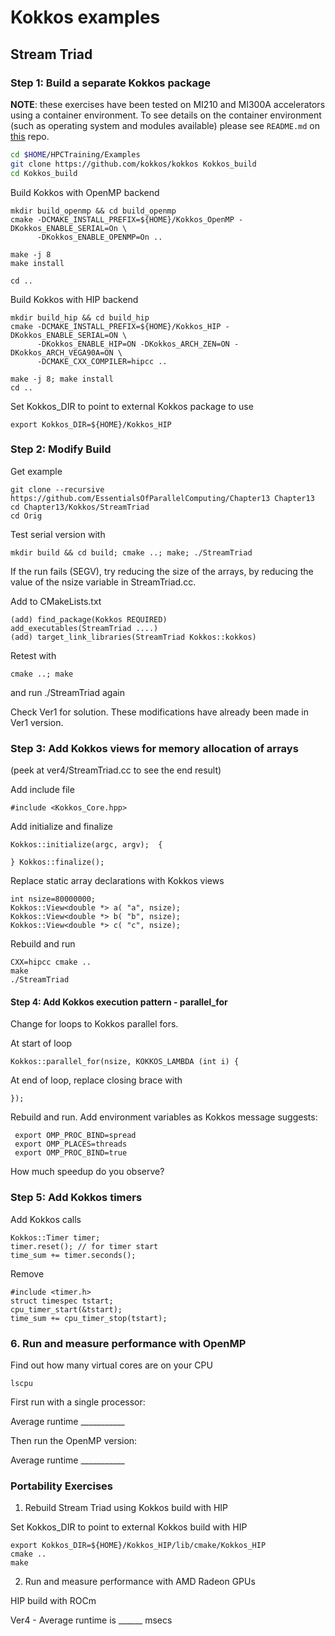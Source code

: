 
# Kokkos examples

## Stream Triad

### Step 1: Build a separate Kokkos package

**NOTE**: these exercises have been tested on MI210 and MI300A accelerators using a container environment.
To see details on the container environment (such as operating system and modules available) please see `README.md` on [this](https://github.com/amd/HPCTrainingDock) repo.

```bash
cd $HOME/HPCTraining/Examples
git clone https://github.com/kokkos/kokkos Kokkos_build
cd Kokkos_build
```

Build Kokkos with OpenMP backend

```
mkdir build_openmp && cd build_openmp
cmake -DCMAKE_INSTALL_PREFIX=${HOME}/Kokkos_OpenMP -DKokkos_ENABLE_SERIAL=On \
      -DKokkos_ENABLE_OPENMP=On ..

make -j 8
make install

cd ..
```
Build Kokkos with HIP backend

```
mkdir build_hip && cd build_hip
cmake -DCMAKE_INSTALL_PREFIX=${HOME}/Kokkos_HIP -DKokkos_ENABLE_SERIAL=ON \
      -DKokkos_ENABLE_HIP=ON -DKokkos_ARCH_ZEN=ON -DKokkos_ARCH_VEGA90A=ON \
      -DCMAKE_CXX_COMPILER=hipcc ..

make -j 8; make install
cd ..
```

Set Kokkos_DIR to point to external Kokkos package to use

```
export Kokkos_DIR=${HOME}/Kokkos_HIP
```

### Step 2: Modify Build

Get example

```
git clone --recursive https://github.com/EssentialsOfParallelComputing/Chapter13 Chapter13
cd Chapter13/Kokkos/StreamTriad
cd Orig
```

Test serial version with 

```
mkdir build && cd build; cmake ..; make; ./StreamTriad
```

If the run fails (SEGV), try reducing the size of the arrays, by reducing the value of the nsize variable in StreamTriad.cc.

Add to CMakeLists.txt

```
(add) find_package(Kokkos REQUIRED)
add_executables(StreamTriad ....)
(add) target_link_libraries(StreamTriad Kokkos::kokkos)
```

Retest with 

```
cmake ..; make
```
and run ./StreamTriad again

Check Ver1 for solution. These modifications have already been made in Ver1 version.

### Step 3: Add Kokkos views for memory allocation of arrays

(peek at ver4/StreamTriad.cc to see the end result)

Add include file

```
#include <Kokkos_Core.hpp>
```

Add initialize and finalize

```
Kokkos::initialize(argc, argv);  {

} Kokkos::finalize();
```

Replace static array declarations with Kokkos views

```
int nsize=80000000;
Kokkos::View<double *> a( "a", nsize);
Kokkos::View<double *> b( "b", nsize);
Kokkos::View<double *> c( "c", nsize);
```

Rebuild and run

```
CXX=hipcc cmake ..
make
./StreamTriad
```

#### Step 4: Add Kokkos execution pattern - parallel_for

Change for loops to Kokkos parallel fors.

At start of loop

```
Kokkos::parallel_for(nsize, KOKKOS_LAMBDA (int i) {
```

  At end of loop, replace closing brace with 

```
});
```

Rebuild and run. Add environment variables as Kokkos message suggests:

```
 export OMP_PROC_BIND=spread
 export OMP_PLACES=threads
 export OMP_PROC_BIND=true
```

How much speedup do you observe?

### Step 5: Add Kokkos timers

Add Kokkos calls

```
Kokkos::Timer timer;
timer.reset(); // for timer start
time_sum += timer.seconds();
```

Remove

```
#include <timer.h>
struct timespec tstart;
cpu_timer_start(&tstart);
time_sum += cpu_timer_stop(tstart);
```

### 6. Run and measure performance with OpenMP

Find out how many virtual cores are on your CPU

```
lscpu
```

First run with a single processor:

Average runtime ___________

Then run the OpenMP version:

Average runtime ___________

### Portability Exercises

1. Rebuild Stream Triad using Kokkos build with HIP

Set Kokkos_DIR to point to external Kokkos build with HIP

```
export Kokkos_DIR=${HOME}/Kokkos_HIP/lib/cmake/Kokkos_HIP
cmake ..
make
```

2. Run and measure performance with AMD Radeon GPUs

HIP build with ROCm

Ver4 - Average runtime is ______ msecs



